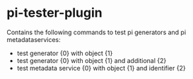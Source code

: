 # pi-tester-plugin

Contains the following commands to test pi generators and pi metadataservices:

* test generator {0} with object {1}
* test generator {0} with object {1} and additional {2}
* test metadata service {0} with object {1} and identifier {2}
